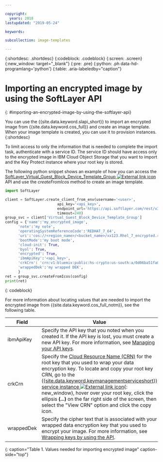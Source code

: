 ```yaml
---

copyright:
  years: 2018
lastupdated: "2019-05-24"

keywords:

subcollection: image-templates

---
```


{:shortdesc: .shortdesc}
{:codeblock: .codeblock}
{:screen: .screen}
{:new_window: target="_blank"}
{:pre: .pre}
{:python: .ph data-hd-programlang='python'}
{:table: .aria-labeledby="caption"}


# Importing an encrypted image by using the SoftLayer API
{: #importing-an-encrypted-image-by-using-the-softlayer-api}

You can use the {{site.data.keyword.slapi_short}} to import an encrypted image from {{site.data.keyword.cos_full}}
and create an image template. When your image template is created, you can use it to provision instances.
{:shortdesc}

To limit access to only the information that is needed to complete the import task, authenticate with a service ID. The service ID should have access only to the encrypted image in IBM Cloud Object Storage that you want to import and the Key Protect instance where your root key is stored.  

The following python snippet shows an example of how you can access the
[SoftLayer_Virtual_Guest_Block_Device_Template_Group ![External link icon](../../icons/launch-glyph.svg "External link icon")](https://sldn.softlayer.com/reference/services/SoftLayer_Virtual_Guest_Block_Device_Template_Group/) API and use the
_createFromIcos_ method to create an image template.

```python
import SoftLayer

client = SoftLayer.create_client_from_env(username='<user>',
                        api_key='<api_key>',
                        endpoint_url='https://api.softlayer.com/rest/v3',
                        timeout=240)
group_svc = client['Virtual_Guest_Block_Device_Template_Group']
config = {'name':'my_encrypted_image',
      'note':'my note',
      'operatingSystemReferenceCode':'REDHAT_7_64',
      'uri':'cos://<region_name>/<bucket_name>/xx123.Rhel_7_encrypted.raw',
      'bootMode':'my boot mode',
      'cloud-init': True,
      'byol': True,
      'encrypted': True,
      'ibmApiKey':'<api_key>',
      'crkCrn': 'crn:v1:bluemix:public:hs-crypto:us-south:a/0d06ba51fa0e431290956d1761da1b7b:5ef6cebe-26d7-4ef3-abdc-fb50f345780f:key:a9640391-aec5-4c86-8942-6e6c59bb40b5',
      'wrappedDek':'my wrapped DEK',
      }
ret = group_svc.createFromIcos(config)
print(ret)
```
{: codeblock}


For more information about locating values that are needed to import the encrypted image from {{site.data.keyword.cos_full_notm}}, see the following table.

| Field    | Value   |
| -------- | ------- |
| ibmApiKey | Specify the API key that you noted when you created it. If the API key is lost, you must create a new API key. For more information, see [Managing your API keys](/docs/iam?topic=iam-userapikey#userapikey). |
| crkCrn | Specify the [Cloud Resource Name (CRN)](/docs/overview?topic=overview-crn) for the root key that you used to wrap your data encryption key.  To locate and copy your root key CRN, go to the [{{site.data.keyword.keymanagementserviceshort}} service instance ![External link icon](../../icons/launch-glyph.svg "External link icon")](https://cloud.ibm.com/resources){: new_window}, hover over your root key, click the ellipsis **(...)** on the far right side of the screen, then select the "View CRN" option and click the copy icon.  |
| wrappedDek | Specify the cipher text that is associated with your wrapped data encryption key that you used to encrypt your image. For more information, see [Wrapping keys by using the API](/docs/services/key-protect?topic=key-protect-wrap-keys#wrap-keys). |
{: caption="Table 1. Values needed for importing encrypted image" caption-side="top"}
